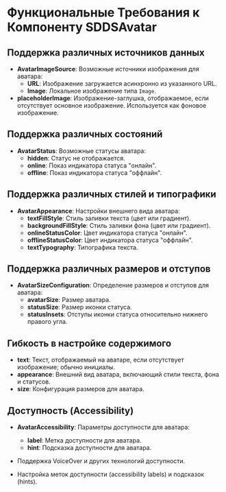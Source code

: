 # Функциональные Требования к Компоненту SDDSAvatar

## Поддержка различных источников данных

- **AvatarImageSource**: Возможные источники изображения для аватара:
  - **URL**: Изображение загружается асинхронно из указанного URL.
  - **Image**: Локальное изображение типа `Image`.
- **placeholderImage**: Изображение-заглушка, отображаемое, если отсутствует основное изображение. Используется как фоновое изображение.

## Поддержка различных состояний

- **AvatarStatus**: Возможные статусы аватара:
  - **hidden**: Статус не отображается.
  - **online**: Показ индикатора статуса "онлайн".
  - **offline**: Показ индикатора статуса "оффлайн".

## Поддержка различных стилей и типографики

- **AvatarAppearance**: Настройки внешнего вида аватара:
  - **textFillStyle**: Стиль заливки текста (цвет или градиент).
  - **backgroundFillStyle**: Стиль заливки фона (цвет или градиент).
  - **onlineStatusColor**: Цвет индикатора статуса "онлайн".
  - **offlineStatusColor**: Цвет индикатора статуса "оффлайн".
  - **textTypography**: Типографика текста.

## Поддержка различных размеров и отступов

- **AvatarSizeConfiguration**: Определение размеров и отступов для аватара:
  - **avatarSize**: Размер аватара.
  - **statusSize**: Размер иконки статуса.
  - **statusInsets**: Отступы иконки статуса относительно нижнего правого угла.

## Гибкость в настройке содержимого

- **text**: Текст, отображаемый на аватаре, если отсутствует изображение; обычно инициалы.
- **appearance**: Внешний вид аватара, включающий стили текста, фона и статусов.
- **size**: Конфигурация размеров для аватара.

## Доступность (Accessibility)

- **AvatarAccessibility**: Параметры доступности для аватара:
  - **label**: Метка доступности для аватара.
  - **hint**: Подсказка доступности для аватара.
  
- Поддержка VoiceOver и других технологий доступности.
- Настройка меток доступности (accessibility labels) и подсказок (hints).

